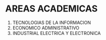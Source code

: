 # AREAS ACADEMICAS
1. TECNOLOGIAS DE LA INFORMACION
2. ECONOMICO ADMINISTRATIVO
3. INDUSTRIAL ELECTRICA Y ELECTRONICA